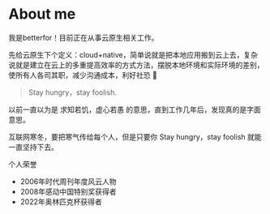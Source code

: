 # About me


我是betterfor！目前正在从事云原生相关工作。

先给云原生下个定义：cloud+native，简单说就是把本地应用搬到云上去，复杂说就是建立在云上的多重提高效率的方式方法，摆脱本地环境和实际环境的差别，使所有人各司其职，减少沟通成本，利好社恐 🐶

> Stay hungry，stay foolish.

以前一直以为是 求知若饥，虚心若愚 的意思，直到工作几年后，发现真的是字面意思。

互联网寒冬，要把寒气传给每个人，但是只要你 Stay hungry，stay foolish 就能一直坚持下去。

个人荣誉

- 2006年时代周刊年度风云人物
- 2008年感动中国特别奖获得者
- 2022年奥林匹克杯获得者

